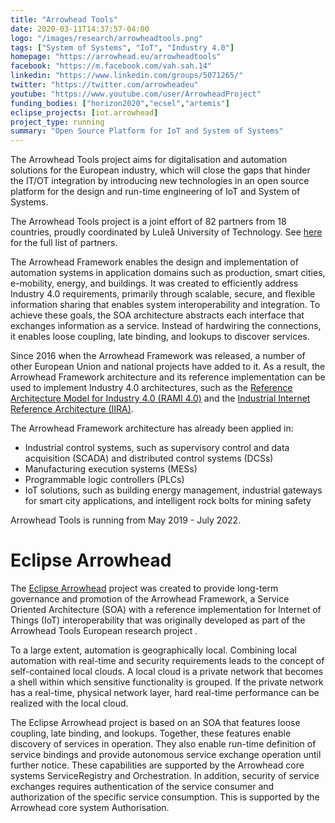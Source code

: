 ```yaml
---
title: "Arrowhead Tools"
date: 2020-03-11T14:37:57-04:00
logo: "/images/research/arrowheadtools.png"
tags: ["System of Systems", "IoT", "Industry 4.0"]
homepage: "https://arrowhead.eu/arrowheadtools"
facebook: "https://m.facebook.com/vah.sah.14"
linkedin: "https://www.linkedin.com/groups/5071265/"
twitter: "https://twitter.com/arrowheadeu"
youtube: "https://www.youtube.com/user/ArrowheadProject"
funding_bodies: ["horizon2020","ecsel","artemis"]
eclipse_projects: [iot.arrowhead]
project_type: running
summary: "Open Source Platform for IoT and System of Systems"
---
```

The Arrowhead Tools project aims for digitalisation and automation solutions for the European industry, which will close the gaps that hinder the IT/OT integration by introducing new technologies in an open source platform for the design and run-time engineering of IoT and System of Systems. 

The Arrowhead Tools project is a joint effort of 82 partners from 18 countries, proudly coordinated by Luleå University of Technology. See [here](https://www.arrowhead.eu/arrowheadtools/partners) for the full list of partners.

The Arrowhead Framework enables the design and implementation of automation systems in application domains such as production, smart cities, e-mobility, energy, and buildings.
It was created to efficiently address Industry 4.0 requirements, primarily through scalable, secure, and flexible information sharing that enables system interoperability and integration. To achieve these goals, the SOA architecture abstracts each interface that exchanges information as a service. Instead of hardwiring the connections, it enables loose coupling, late binding, and lookups to discover services.

Since 2016 when the Arrowhead Framework was released, a number of other European Union and national projects have added to it. As a result, the Arrowhead Framework architecture and its reference implementation can be used to implement Industry 4.0 architectures, such as the [Reference Architecture Model for Industry 4.0 (RAMI 4.0)](https://www.plattform-i40.de/PI40/Redaktion/EN/Downloads/Publikation/rami40-an-introduction.html) and the [Industrial Internet Reference Architecture (IIRA)](https://www.iiconsortium.org/IIRA.htm).

The Arrowhead Framework architecture has already been applied in:

* Industrial control systems, such as supervisory control and data acquisition (SCADA) and distributed control systems (DCSs)
* Manufacturing execution systems (MESs)
* Programmable logic controllers (PLCs)
* IoT solutions, such as building energy management, industrial gateways for smart city applications, and intelligent rock bolts for mining safety

Arrowhead Tools is running from May 2019 - July 2022.

# Eclipse Arrowhead
The [Eclipse Arrowhead](https://projects.eclipse.org/projects/iot.arrowhead) project was created to provide long-term governance and promotion of the Arrowhead Framework, a Service Oriented Architecture (SOA) with a reference implementation for Internet of Things (IoT) interoperability that was originally developed as part of the Arrowhead Tools European research project .

To a large extent, automation is geographically local. Combining local automation with real-time and security requirements leads to the concept of self-contained local clouds. A local cloud is a private network that becomes a shell within which sensitive functionality is grouped. If the private network has a real-time, physical network layer, hard real-time performance can be realized with the local cloud. 

The Eclipse Arrowhead project is based on an SOA that features loose coupling, late binding, and lookups. Together, these features enable discovery of services in operation. They also enable run-time definition of service bindings and provide autonomous service exchange operation until further notice. These capabilities are supported by the Arrowhead core systems ServiceRegistry and Orchestration. In addition, security of service exchanges requires authentication of the service consumer and authorization of the specific service consumption. This is supported by the Arrowhead core system Authorisation.
